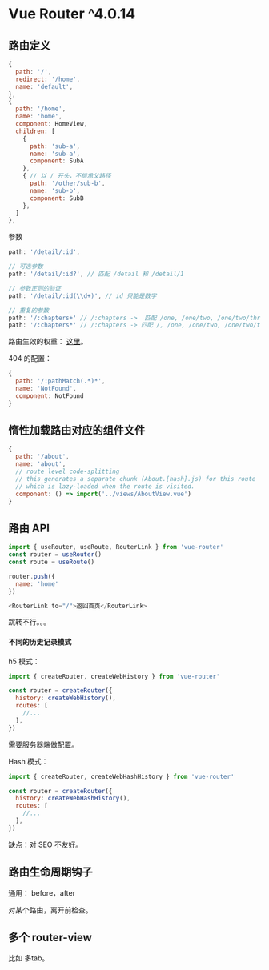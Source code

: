 # Vue Router ^4.0.14
## 路由定义
```js
{
  path: '/',
  redirect: '/home',
  name: 'default',
},
{
  path: '/home',
  name: 'home',
  component: HomeView,
  children: [
    {
      path: 'sub-a',
      name: 'sub-a',
      component: SubA
    },
    { // 以 / 开头，不继承父路径
      path: '/other/sub-b',
      name: 'sub-b',
      component: SubB
    },
  ]
},
```

参数
```js
path: '/detail/:id',

// 可选参数
path: '/detail/:id?', // 匹配 /detail 和 /detail/1

// 参数正则的验证
path: '/detail/:id(\\d+)', // id 只能是数字

// 重复的参数
path: '/:chapters+' // /:chapters ->  匹配 /one, /one/two, /one/two/three, 等
path: '/:chapters*' // /:chapters -> 匹配 /, /one, /one/two, /one/two/three, 等
```

路由生效的权重： [这里](https://paths.esm.dev/?p=AAMeJSyAwR4UbFDAFxAcAGAIJXMAAA..#)。

404 的配置：
```js
{
  path: '/:pathMatch(.*)*',
  name: 'NotFound',
  component: NotFound
}
```

## 惰性加载路由对应的组件文件
```js
{
  path: '/about',
  name: 'about',
  // route level code-splitting
  // this generates a separate chunk (About.[hash].js) for this route
  // which is lazy-loaded when the route is visited.
  component: () => import('../views/AboutView.vue')
}
```

## 路由 API
```js
import { useRouter, useRoute, RouterLink } from 'vue-router'
const router = useRouter()
const route = useRoute()

router.push({
  name: 'home'
})

<RouterLink to="/">返回首页</RouterLink>
```

跳转不行。。。

#### 不同的历史记录模式
h5 模式：
```js
import { createRouter, createWebHistory } from 'vue-router'

const router = createRouter({
  history: createWebHistory(),
  routes: [
    //...
  ],
})
```

需要服务器端做配置。

Hash 模式：
```js
import { createRouter, createWebHashHistory } from 'vue-router'

const router = createRouter({
  history: createWebHashHistory(),
  routes: [
    //...
  ],
})
```

缺点：对 SEO 不友好。

## 路由生命周期钩子
通用： before，after


对某个路由，离开前检查。


## 多个 router-view
比如 多tab。